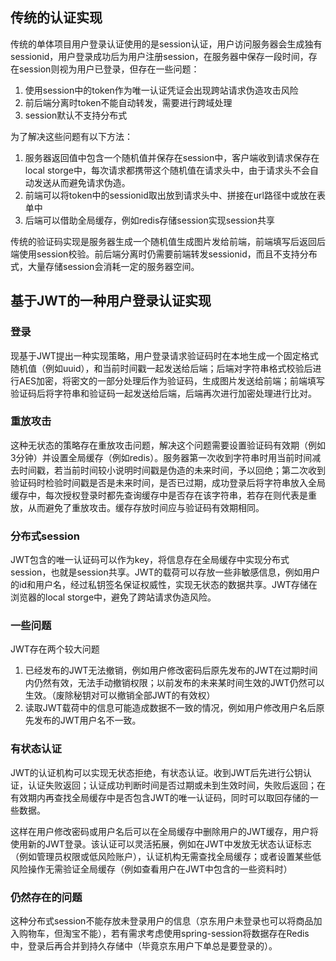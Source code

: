 ## 传统的认证实现

传统的单体项目用户登录认证使用的是session认证，用户访问服务器会生成独有sessionid，用户登录成功后为用户注册session，在服务器中保存一段时间，存在session则视为用户已登录，但存在一些问题：

1. 使用session中的token作为唯一认证凭证会出现跨站请求伪造攻击风险
2. 前后端分离时token不能自动转发，需要进行跨域处理
3. session默认不支持分布式

为了解决这些问题有以下方法：

1. 服务器返回值中包含一个随机值并保存在session中，客户端收到请求保存在local storge中，每次请求都携带这个随机值在请求头中，由于请求头不会自动发送从而避免请求伪造。
2. 前端可以将token中的sessionid取出放到请求头中、拼接在url路径中或放在表单中
3. 后端可以借助全局缓存，例如redis存储session实现session共享

传统的验证码实现是服务器生成一个随机值生成图片发给前端，前端填写后返回后端使用session校验。前后端分离时仍需要前端转发sessionid，而且不支持分布式，大量存储session会消耗一定的服务器空间。

## 基于JWT的一种用户登录认证实现

### 登录

现基于JWT提出一种实现策略，用户登录请求验证码时在本地生成一个固定格式随机值（例如uuid），和当前时间戳一起发送给后端；后端对字符串格式校验后进行AES加密，将密文的一部分处理后作为验证码，生成图片发送给前端；前端填写验证码后将字符串和验证码一起发送给后端，后端再次进行加密处理进行比对。

### 重放攻击

这种无状态的策略存在重放攻击问题，解决这个问题需要设置验证码有效期（例如3分钟）并设置全局缓存（例如redis）。服务器第一次收到字符串时用当前时间减去时间戳，若当前时间较小说明时间戳是伪造的未来时间，予以回绝；第二次收到验证码时检验时间戳是否是未来时间，是否已过期，成功登录后将字符串放入全局缓存中，每次授权登录时都先查询缓存中是否存在该字符串，若存在则代表是重放，从而避免了重放攻击。缓存存放时间应与验证码有效期相同。

### 分布式session

JWT包含的唯一认证码可以作为key，将信息存在全局缓存中实现分布式session，也就是session共享。JWT的载荷可以存放一些非敏感信息，例如用户的id和用户名，经过私钥签名保证权威性，实现无状态的数据共享。JWT存储在浏览器的local storge中，避免了跨站请求伪造风险。

### 一些问题

JWT存在两个较大问题

1. 已经发布的JWT无法撤销，例如用户修改密码后原先发布的JWT在过期时间内仍然有效，无法手动撤销权限；以前发布的未来某时间生效的JWT仍然可以生效。（废除秘钥对可以撤销全部JWT的有效权）
2. 读取JWT载荷中的信息可能造成数据不一致的情况，例如用户修改用户名后原先发布的JWT用户名不一致。

### 有状态认证

JWT的认证机构可以实现无状态拒绝，有状态认证。收到JWT后先进行公钥认证，认证失败返回；认证成功判断时间是否过期或未到生效时间，失败后返回；在有效期内再查找全局缓存中是否包含JWT的唯一认证码，同时可以取回存储的一些数据。

这样在用户修改密码或用户名后可以在全局缓存中删除用户的JWT缓存，用户将使用新的JWT登录。该认证可以灵活拓展，例如在JWT中发放无状态认证标志（例如管理员权限或低风险账户），认证机构无需查找全局缓存；或者设置某些低风险操作无需验证全局缓存（例如查看用户在JWT中包含的一些资料时）

### 仍然存在的问题

这种分布式session不能存放未登录用户的信息（京东用户未登录也可以将商品加入购物车，但淘宝不能），若有需求考虑使用spring-session将数据存在Redis中，登录后再合并到持久存储中（毕竟京东用户下单总是要登录的）。